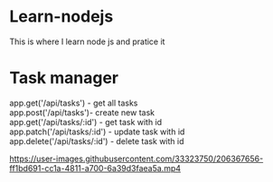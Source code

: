 # Learn-nodejs
This is where I learn node js and pratice it

# Task manager
 app.get('/api/tasks') - get all tasks </br>
 app.post('/api/tasks')- create new task </br>
 app.get('/api/tasks/:id') - get task with id </br>
 app.patch('/api/tasks/:id') - update task with id</br> 
 app.delete('/api/tasks/:id') - delete task with id</br>
 

https://user-images.githubusercontent.com/33323750/206367656-ff1bd691-cc1a-4811-a700-6a39d3faea5a.mp4

